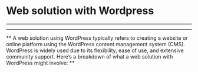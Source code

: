 # Web solution with Wordpress
---



---
**
A web solution using WordPress typically refers to creating a website or online platform using the WordPress content management system (CMS). WordPress is widely used due to its flexibility, ease of use, and extensive community support. Here’s a breakdown of what a web solution with WordPress might involve:
**